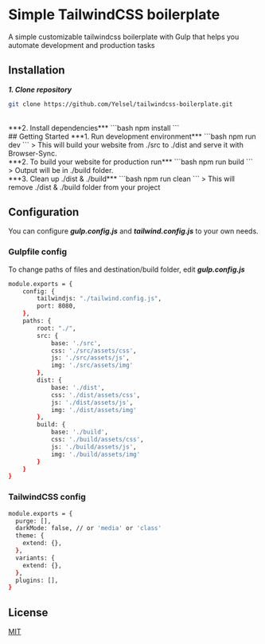 # Simple TailwindCSS boilerplate
A simple customizable tailwindcss boilerplate with Gulp that helps you automate development and production tasks
<br>
## Installation
***1. Clone repository***
```bash
git clone https://github.com/Yelsel/tailwindcss-boilerplate.git
```
<br>  
***2. Install dependencies***
```bash
npm install
```
<br>
## Getting Started
***1. Run development environment***
```bash
npm run dev
```
> This will build your website from ./src to ./dist and serve it with Browser-Sync.
<br>  
***2. To build your website for production run***
```bash
npm run build
```
> Output will be in ./build folder.
<br>
***3. Clean up ./dist & ./build***
```bash
npm run clean
```
> This will remove ./dist & ./build folder from your project

  
## Configuration
You can configure ***gulp.config.js*** and ***tailwind.config.js*** to your own needs.

### Gulpfile config
To change paths of files and destination/build folder, edit ***gulp.config.js***
``` bash
module.exports = {
    config: {
        tailwindjs: "./tailwind.config.js",
        port: 8080,
    },
    paths: {
        root: "./",
        src: {
            base: './src',
            css: './src/assets/css',
            js: './src/assets/js',
            img: './src/assets/img'
        },
        dist: {
            base: './dist',
            css: './dist/assets/css',
            js: './dist/assets/js',
            img: './dist/assets/img'
        },
        build: {
            base: './build',
            css: './build/assets/css',
            js: './build/assets/js',
            img: './build/assets/img'
        }
    }
}
```

### TailwindCSS config
```bash
module.exports = {
  purge: [],
  darkMode: false, // or 'media' or 'class'
  theme: {
    extend: {},
  },
  variants: {
    extend: {},
  },
  plugins: [],
}
```

## License
[MIT](https://choosealicense.com/licenses/mit/)